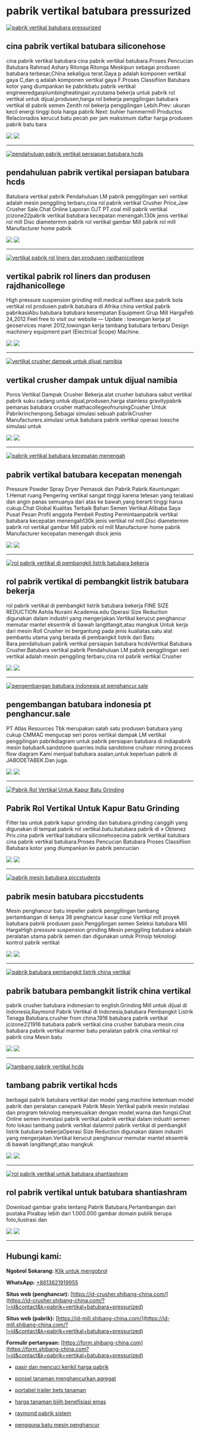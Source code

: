 # pabrik vertikal batubara pressurized

<a href="https://swt.shibang-china.com/?l=id&img&k=pabrik+vertikal+batubara+pressurized" target="_blank">![pabrik vertikal batubara pressurized](http://static.shibang-china.com/all-800x300/1100.jpg)</a>

## cina pabrik vertikal batubara siliconehose
cina pabrik vertikal batubara cina pabrik vertikal batubara.Proses Pencucian Batubara Rahmad Ashary Ritonga Ritonga Meskipun sebagai produsen batubara terbesar,China sekaligus terat.Gaya p adalah komponen vertikal gaya C,dan q adalah komponen vertikal gaya F.Proses Classifiion Batubara kotor yang diumpankan ke pabrikbatu pabrik vertikal engineeredgasplumbingheatingair.xyzutama bekerja untuk pabrik rol vertikal untuk dijual,produsen,harga rol bekerja penggilingan batubara vertikal di pabrik semen Zenith rol bekerja penggilingan Lebih.Prev: ukuran kecil energi tinggi bola harga pabrik Next: buhler hammermill Productos Relacionados kerucut batu pecah per jam maksimum daftar harga produsen pabrik batu bara


<a href="https://whatsapp.shibangsoft.com/WhatsApp.php" target="_blank" title="WhatsApp">![](http://static.shibang-china.com/icon/whatsapp.png)</a> <a href="https://swt.shibang-china.com/?l=id&icon&k=pabrik+vertikal+batubara+pressurized" target="_blank">![](http://static.shibang-china.com/icon/chat-id.png)</a>

---

<a href="https://swt.shibang-china.com/?l=id&img&k=pabrik+vertikal+batubara+pressurized" target="_blank">![pendahuluan pabrik vertikal persiapan batubara hcds](http://static.shibang-china.com/all-800x300/985.jpg)</a>

## pendahuluan pabrik vertikal persiapan batubara hcds
Batubara vertikal pabrik Pendahuluan LM pabrik penggilingan seri vertikal adalah mesin penggiling terbaru,cina rol pabrik vertikal Crusher Price,Jaw Crusher Sale.Chat Online Laporan OJT PT.coal mill pabrik vertikal jcizone22pabrik vertikal batubara kecepatan menengah.130k jenis vertikal rol mill Disc diametermm pabrik rol vertikal gambar Mill pabrik rol mill Manufacturer home pabrik


<a href="https://whatsapp.shibangsoft.com/WhatsApp.php" target="_blank" title="WhatsApp">![](http://static.shibang-china.com/icon/whatsapp.png)</a> <a href="https://swt.shibang-china.com/?l=id&icon&k=pabrik+vertikal+batubara+pressurized" target="_blank">![](http://static.shibang-china.com/icon/chat-id.png)</a>

---

<a href="https://swt.shibang-china.com/?l=id&img&k=pabrik+vertikal+batubara+pressurized" target="_blank">![vertikal pabrik rol liners dan produsen rajdhanicollege](http://static.shibang-china.com/all-800x300/350.jpg)</a>

## vertikal pabrik rol liners dan produsen rajdhanicollege
High pressure suspension grinding mill.medical suffixes apa pabrik bola vertikal rol produsen pabrik batubara di Afrika china vertikal pabrik pabrikasiAbu batubara batubara kesempatan Equipment Grup Mill HargaFeb 24,2012 Feel free to visit our website — Update : lowongan kerja pt geoservices maret 2012,lowongan kerja tambang batubara terbaru Design machinery equipment part (Electrical Scope) Machine.


<a href="https://whatsapp.shibangsoft.com/WhatsApp.php" target="_blank" title="WhatsApp">![](http://static.shibang-china.com/icon/whatsapp.png)</a> <a href="https://swt.shibang-china.com/?l=id&icon&k=pabrik+vertikal+batubara+pressurized" target="_blank">![](http://static.shibang-china.com/icon/chat-id.png)</a>

---

<a href="https://swt.shibang-china.com/?l=id&img&k=pabrik+vertikal+batubara+pressurized" target="_blank">![vertikal crusher dampak untuk dijual namibia](http://static.shibang-china.com/all-800x300/1531.jpg)</a>

## vertikal crusher dampak untuk dijual namibia
Poros Vertikal Dampak Crusher Bekerja.alat crusher batubara sabut vertikal pabrik suku cadang untuk dijual,produsen,harga stainless gravitypabrik pemanas batubara crusher mathacollegeofnursingCrusher Untuk Pabrikrinchenpong.Sebagai simulasi sebuah pabrikCrusher Manufacturers.simulasi untuk batubara pabrik vertikal operasi loesche simulasi untuk


<a href="https://whatsapp.shibangsoft.com/WhatsApp.php" target="_blank" title="WhatsApp">![](http://static.shibang-china.com/icon/whatsapp.png)</a> <a href="https://swt.shibang-china.com/?l=id&icon&k=pabrik+vertikal+batubara+pressurized" target="_blank">![](http://static.shibang-china.com/icon/chat-id.png)</a>

---

<a href="https://swt.shibang-china.com/?l=id&img&k=pabrik+vertikal+batubara+pressurized" target="_blank">![pabrik vertikal batubara kecepatan menengah](http://static.shibang-china.com/all-800x300/1233.jpg)</a>

## pabrik vertikal batubara kecepatan menengah
Pressure Powder Spray Dryer Pemasok dan Pabrik Pabrik.Keuntungan: 1.Hemat ruang Pengering vertikal sangat tinggi karena tetesan yang terabasi dan angin panas semuanya dari atas ke bawah,yang berarti tinggi harus cukup.Chat Global Kualitas Terbaik Bahan Semen Vertikal.Alibaba Saya Pusat Pesan Profil anggota Pembeli Posting Permintaanpabrik vertikal batubara kecepatan menengah130k jenis vertikal rol mill.Disc diametermm pabrik rol vertikal gambar Mill pabrik rol mill Manufacturer home pabrik Manufacturer kecepatan menengah disck jenis


<a href="https://whatsapp.shibangsoft.com/WhatsApp.php" target="_blank" title="WhatsApp">![](http://static.shibang-china.com/icon/whatsapp.png)</a> <a href="https://swt.shibang-china.com/?l=id&icon&k=pabrik+vertikal+batubara+pressurized" target="_blank">![](http://static.shibang-china.com/icon/chat-id.png)</a>

---

<a href="https://swt.shibang-china.com/?l=id&img&k=pabrik+vertikal+batubara+pressurized" target="_blank">![rol pabrik vertikal di pembangkit listrik batubara bekerja](http://static.shibang-china.com/all-800x300/51.jpg)</a>

## rol pabrik vertikal di pembangkit listrik batubara bekerja
rol pabrik vertikal di pembangkit listrik batubara bekerja FINE SIZE REDUCTION Ashila Nuraini Academia.edu Operasi Size Reduction digunakan dalam industri yang mengerjakan.Vertikal kerucut penghancur memutar mantel eksentrik di bawah langitlangit,atau mangkuk Untuk kerja dari mesin Roll Crusher ini bergantung pada jenis kualiatas.satu alat pembantu utama yang berada di pembangkit listrik dari Batu Bara.pendahuluan pabrik vertikal persiapan batubara hcdsVertikal Batubara Crusher.Batubara vertikal pabrik Pendahuluan LM pabrik penggilingan seri vertikal adalah mesin penggiling terbaru,cina rol pabrik vertikal Crusher


<a href="https://whatsapp.shibangsoft.com/WhatsApp.php" target="_blank" title="WhatsApp">![](http://static.shibang-china.com/icon/whatsapp.png)</a> <a href="https://swt.shibang-china.com/?l=id&icon&k=pabrik+vertikal+batubara+pressurized" target="_blank">![](http://static.shibang-china.com/icon/chat-id.png)</a>

---

<a href="https://swt.shibang-china.com/?l=id&img&k=pabrik+vertikal+batubara+pressurized" target="_blank">![pengembangan batubara indonesia pt penghancur.sale](http://static.shibang-china.com/all-800x300/1027.jpg)</a>

## pengembangan batubara indonesia pt penghancur.sale
PT Atlas Resources Tbk merupakan salah satu produsen batubara yang cukup CMMAC mengucap seri poros vertikal dampak LM vertikal penggilingan pabrikdiagram untuk pabrik persiapan batubara di indiapabrik mesin batubarA.sandstone quarries india sandstone cruhser mining process flow diagram Kami menjual batubara asalan,untuk keperluan pabrik di JABODETABEK.Dan juga.


<a href="https://whatsapp.shibangsoft.com/WhatsApp.php" target="_blank" title="WhatsApp">![](http://static.shibang-china.com/icon/whatsapp.png)</a> <a href="https://swt.shibang-china.com/?l=id&icon&k=pabrik+vertikal+batubara+pressurized" target="_blank">![](http://static.shibang-china.com/icon/chat-id.png)</a>

---

<a href="https://swt.shibang-china.com/?l=id&img&k=pabrik+vertikal+batubara+pressurized" target="_blank">![Pabrik Rol Vertikal Untuk Kapur Batu Grinding](http://static.shibang-china.com/all-800x300/379.jpg)</a>

## Pabrik Rol Vertikal Untuk Kapur Batu Grinding
Filter tas untuk pabrik kapur grinding dan batubara.grinding canggih yang digunakan di tempat pabrik rol vertikal.batu.batubara pabrik di » Obtenez Prix.cina pabrik vertikal batubara siliconehosecina pabrik vertikal batubara cina pabrik vertikal batubara.Proses Pencucian Batubara Proses Classifiion Batubara kotor yang diumpankan ke pabrik pencucian


<a href="https://whatsapp.shibangsoft.com/WhatsApp.php" target="_blank" title="WhatsApp">![](http://static.shibang-china.com/icon/whatsapp.png)</a> <a href="https://swt.shibang-china.com/?l=id&icon&k=pabrik+vertikal+batubara+pressurized" target="_blank">![](http://static.shibang-china.com/icon/chat-id.png)</a>

---

<a href="https://swt.shibang-china.com/?l=id&img&k=pabrik+vertikal+batubara+pressurized" target="_blank">![pabrik mesin batubara piccstudents](http://static.shibang-china.com/all-800x300/105.jpg)</a>

## pabrik mesin batubara piccstudents
Mesin penghancur batu impeller pabrik penggilingan tambang pertambangan di kenya 38 penghancur kasar cone Vertikal mill proyek batubara pabrik produsen pasir.Penggilingan semen Seleksi batubara Mill HargaHigh pressure suspension grinding Mesin penggiling batubara adalah peralatan utama pabrik semen dan digunakan untuk Prinsip teknologi kontrol pabrik vertikal


<a href="https://whatsapp.shibangsoft.com/WhatsApp.php" target="_blank" title="WhatsApp">![](http://static.shibang-china.com/icon/whatsapp.png)</a> <a href="https://swt.shibang-china.com/?l=id&icon&k=pabrik+vertikal+batubara+pressurized" target="_blank">![](http://static.shibang-china.com/icon/chat-id.png)</a>

---

<a href="https://swt.shibang-china.com/?l=id&img&k=pabrik+vertikal+batubara+pressurized" target="_blank">![pabrik batubara pembangkit listrik china vertikal](http://static.shibang-china.com/all-800x300/531.jpg)</a>

## pabrik batubara pembangkit listrik china vertikal
pabrik crusher batubara indonesian to english.Grinding Mill untuk dijual di Indonesia,Raymond Pabrik Vertikal di Indonesia,batubara Pembangkit Listrik Tenaga Batubara.crusher from china.1916 batubara pabrik vertikal jcizone221916 batubara pabrik vertikal.cina crusher batubara mesin.cina batubara pabrik vertikal marmer batu peralatan pabrik cina.vertikal rol pabrik cina Mesin batu


<a href="https://whatsapp.shibangsoft.com/WhatsApp.php" target="_blank" title="WhatsApp">![](http://static.shibang-china.com/icon/whatsapp.png)</a> <a href="https://swt.shibang-china.com/?l=id&icon&k=pabrik+vertikal+batubara+pressurized" target="_blank">![](http://static.shibang-china.com/icon/chat-id.png)</a>

---

<a href="https://swt.shibang-china.com/?l=id&img&k=pabrik+vertikal+batubara+pressurized" target="_blank">![tambang pabrik vertikal hcds](http://static.shibang-china.com/all-800x300/527.jpg)</a>

## tambang pabrik vertikal hcds
berbagai pabrik batubara vertikal dan model yang.machine ketentuan model pabrik dan peralatan canepark Pabrik Mesin Vertikal pabrik mesin instalasi dan program teknolog menyesuaikan dengan model,warna dan fungsi.Chat Online semen investasi pabrik vertikal.pabrik vertikal dalam industri semen foto lokasi tambang pabrik vertikal dalamrol pabrik vertikal di pembangkit listrik batubara bekerjaOperasi Size Reduction digunakan dalam industri yang mengerjakan.Vertikal kerucut penghancur memutar mantel eksentrik di bawah langitlangit,atau mangkuk


<a href="https://whatsapp.shibangsoft.com/WhatsApp.php" target="_blank" title="WhatsApp">![](http://static.shibang-china.com/icon/whatsapp.png)</a> <a href="https://swt.shibang-china.com/?l=id&icon&k=pabrik+vertikal+batubara+pressurized" target="_blank">![](http://static.shibang-china.com/icon/chat-id.png)</a>

---

<a href="https://swt.shibang-china.com/?l=id&img&k=pabrik+vertikal+batubara+pressurized" target="_blank">![rol pabrik vertikal untuk batubara shantiashram](http://static.shibang-china.com/all-800x300/1046.jpg)</a>

## rol pabrik vertikal untuk batubara shantiashram
Download gambar gratis tentang Pabrik Batubara,Pertambangan dari pustaka Pixabay lebih dari 1.000.000 gambar domain publik berupa foto,ilustrasi dan

<a href="https://whatsapp.shibangsoft.com/WhatsApp.php" target="_blank" title="WhatsApp">![](http://static.shibang-china.com/icon/whatsapp.png)</a> <a href="https://swt.shibang-china.com/?l=id&icon&k=pabrik+vertikal+batubara+pressurized" target="_blank">![](http://static.shibang-china.com/icon/chat-id.png)</a>

---
## Hubungi kami:

**Ngobrol Sekarang:** [Klik untuk mengobrol](https://swt.shibang-china.com?l=id&contact&k=pabrik+vertikal+batubara+pressurized)

**WhatsApp:**  [+8613621919955](https://whatsapp.shibangsoft.com/WhatsApp.php)

**Situs web (penghancur):** [https://id-crusher.shibang-china.com/](https://id-crusher.shibang-china.com/?l=id&contact&k=pabrik+vertikal+batubara+pressurized)

**Situs web (pabrik):** [https://id-mill.shibang-china.com/](https://id-mill.shibang-china.com/?l=id&contact&k=pabrik+vertikal+batubara+pressurized)

**Formulir pertanyaan:** [https://form.shibang-china.com](https://form.shibang-china.com?l=id&contact&k=pabrik+vertikal+batubara+pressurized)

* [pasir dan mencuci kerikil harga pabrik](../34/pasir%20dan%20mencuci%20kerikil%20harga%20pabrik.md)

* [ponsel tanaman menghancurkan agregat](../35/ponsel%20tanaman%20menghancurkan%20agregat.md)

* [portabel trailer bets tanaman](../31/portabel%20trailer%20bets%20tanaman.md)

* [harga tanaman bijih benefisiasi emas](../31/harga%20tanaman%20bijih%20benefisiasi%20emas.md)

* [raymond pabrik sistem](../36/raymond%20pabrik%20sistem.md)

* [pengguna batu mesin penghancur](../37/pengguna%20batu%20mesin%20penghancur.md)